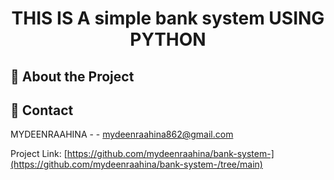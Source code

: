 <div align='center'>

<h1>THIS IS A simple bank system USING PYTHON</h1>


</div>



## :star2: About the Project

## :handshake: Contact

MYDEENRAAHINA - - mydeenraahina862@gmail.com

Project Link: [https://github.com/mydeenraahina/bank-system-](https://github.com/mydeenraahina/bank-system-/tree/main)
